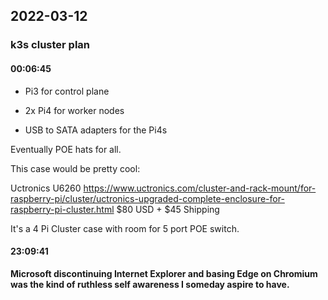 ## 2022-03-12

### **k3s cluster plan**
#### 00:06:45

* Pi3 for control plane

* 2x Pi4 for worker nodes

* USB to SATA adapters for the Pi4s

Eventually POE hats for all.

This case would be pretty cool:

Uctronics U6260
https://www.uctronics.com/cluster-and-rack-mount/for-raspberry-pi/cluster/uctronics-upgraded-complete-enclosure-for-raspberry-pi-cluster.html
$80 USD + $45 Shipping

It's a 4 Pi Cluster case with room for 5 port POE switch.

#### 23:09:41

**Microsoft discontinuing Internet Explorer and basing Edge on Chromium was the kind of ruthless self awareness I someday aspire to have.**
